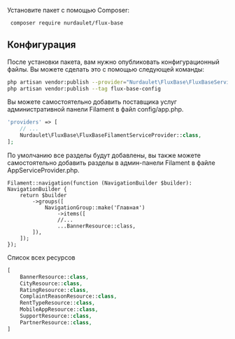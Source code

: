 Установите пакет с помощью Composer:

``` bash
 composer require nurdaulet/flux-base
```

## Конфигурация
После установки пакета, вам нужно опубликовать конфигурационный файлы. Вы можете сделать это с помощью следующей команды:
``` bash
php artisan vendor:publish --provider="Nurdaulet\FluxBase\FluxBaseServiceProvider"
php artisan vendor:publish --tag flux-base-config
```

Вы можете самостоятельно добавить поставщика услуг административной панели Filament в файл config/app.php.
``` php
'providers' => [
    // ...
    Nurdaulet\FluxBase\FluxBaseFilamentServiceProvider::class,
];
```


По умолчанию все разделы будут добавлены, вы также можете самостоятельно добавить разделы в админ-панели Filament в
файле AppServiceProvider.php.

```
Filament::navigation(function (NavigationBuilder $builder): NavigationBuilder {
    return $builder
        ->groups([
            NavigationGroup::make('Главная')
                ->items([
                //...
                ...BannerResource::class,
        ]),
    ]);
});
```

Список всех ресурсов
``` php
[
    BannerResource::class,
    CityResource::class,
    RatingResource::class,
    ComplaintReasonResource::class,
    RentTypeResource::class,
    MobileAppResource::class,
    SupportResource::class,
    PartnerResource::class,
]
```
